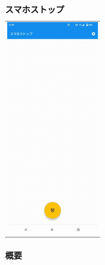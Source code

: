 # スマホストップ

<p align="center">
  <table><tr><td>
    <img src="https://github.com/s20019/ApplicationController/blob/master/smasto.gif" width="300">
  </table><tr><td>
</p>

# 概要
